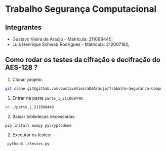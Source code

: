 # Trabalho Segurança Computacional

## Integrantes

- Gustavo Vieira de Araújo - Matrícula: 211068440;
- Luis Henrique Schwab Rodrigues - Matrícula: 212007162;

## Como rodar os testes da cifração e decifração do AES-128 ?

1. Clonar projeto:

```bash
git clone git@github.com:GustavoVieiraDeAraujo/Trabalho-Seguranca-Computacional.git
```

1. Entrar na pasta `parte_1_211068440`:

```bash
cd ./parte_1_211068440
```

2. Baixar bibliotecas necessarias:

```bash
pip install numpy pycryptodome
```

2. Executar os testes:

```bash
 python3 ./testes.py
```